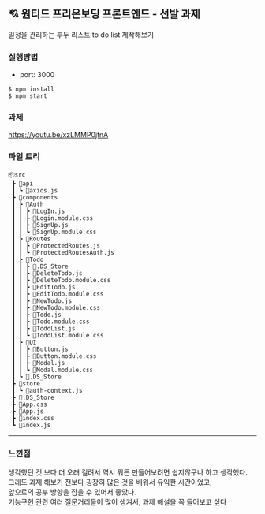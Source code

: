 ## :cupid: 원티드 프리온보딩 프론트엔드 - 선발 과제
일정을 관리하는 투두 리스트 to do list 제작해보기


### 실행방법

- port: 3000

```
$ npm install 
$ npm start
```


### 과제
https://youtu.be/xzLMMP0jtnA


### 파일 트리
```
📦src
 ┣ 📂api
 ┃ ┗ 📜axios.js
 ┣ 📂components
 ┃ ┣ 📂Auth
 ┃ ┃ ┣ 📜LogIn.js
 ┃ ┃ ┣ 📜Login.module.css
 ┃ ┃ ┣ 📜SignUp.js
 ┃ ┃ ┗ 📜SignUp.module.css
 ┃ ┣ 📂Routes
 ┃ ┃ ┣ 📜ProtectedRoutes.js
 ┃ ┃ ┗ 📜ProtectedRoutesAuth.js
 ┃ ┣ 📂Todo
 ┃ ┃ ┣ 📜.DS_Store
 ┃ ┃ ┣ 📜DeleteTodo.js
 ┃ ┃ ┣ 📜DeleteTodo.module.css
 ┃ ┃ ┣ 📜EditTodo.js
 ┃ ┃ ┣ 📜EditTodo.module.css
 ┃ ┃ ┣ 📜NewTodo.js
 ┃ ┃ ┣ 📜NewTodo.module.css
 ┃ ┃ ┣ 📜Todo.js
 ┃ ┃ ┣ 📜Todo.module.css
 ┃ ┃ ┣ 📜TodoList.js
 ┃ ┃ ┗ 📜TodoList.module.css
 ┃ ┣ 📂UI
 ┃ ┃ ┣ 📜Button.js
 ┃ ┃ ┣ 📜Button.module.css
 ┃ ┃ ┣ 📜Modal.js
 ┃ ┃ ┗ 📜Modal.module.css
 ┃ ┗ 📜.DS_Store
 ┣ 📂store
 ┃ ┗ 📜auth-context.js
 ┣ 📜.DS_Store
 ┣ 📜App.css
 ┣ 📜App.js
 ┣ 📜index.css
 ┗ 📜index.js

```
---

### 느낀점

생각했던 것 보다 더 오래 걸려서 역시 뭐든 만들어보려면 쉽지않구나 하고 생각했다.  
그래도 과제 해보기 전보다 굉장히 많은 것을 배워서 유익한 시간이었고,  
앞으로의 공부 방향을 잡을 수 있어서 좋았다.  
기능구현 관련 여러 질문거리들이 많이 생겨서, 과제 해설을 꼭 들어보고 싶다
